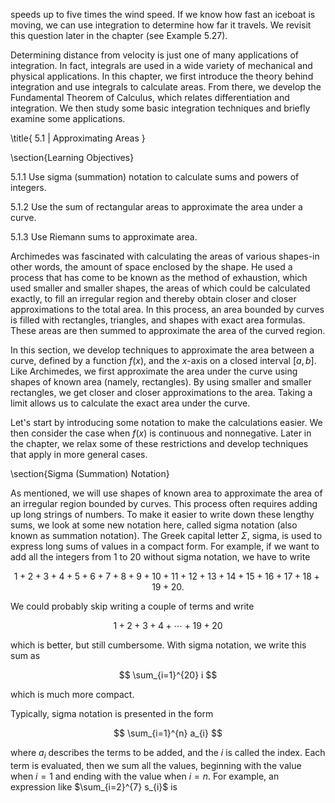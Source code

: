 speeds up to five times the wind speed. If we know how fast an iceboat is moving, we can use integration to determine how far it travels. We revisit this question later in the chapter (see Example 5.27).

Determining distance from velocity is just one of many applications of integration. In fact, integrals are used in a wide variety of mechanical and physical applications. In this chapter, we first introduce the theory behind integration and use integrals to calculate areas. From there, we develop the Fundamental Theorem of Calculus, which relates differentiation and integration. We then study some basic integration techniques and briefly examine some applications.

\title{
5.1 | Approximating Areas
}

\section{Learning Objectives}

5.1.1 Use sigma (summation) notation to calculate sums and powers of integers.

5.1.2 Use the sum of rectangular areas to approximate the area under a curve.

5.1.3 Use Riemann sums to approximate area.

Archimedes was fascinated with calculating the areas of various shapes-in other words, the amount of space enclosed by the shape. He used a process that has come to be known as the method of exhaustion, which used smaller and smaller shapes, the areas of which could be calculated exactly, to fill an irregular region and thereby obtain closer and closer approximations to the total area. In this process, an area bounded by curves is filled with rectangles, triangles, and shapes with exact area formulas. These areas are then summed to approximate the area of the curved region.

In this section, we develop techniques to approximate the area between a curve, defined by a function $f(x)$, and the $x$-axis on a closed interval $[a, b]$. Like Archimedes, we first approximate the area under the curve using shapes of known area (namely, rectangles). By using smaller and smaller rectangles, we get closer and closer approximations to the area. Taking a limit allows us to calculate the exact area under the curve.

Let's start by introducing some notation to make the calculations easier. We then consider the case when $f(x)$ is continuous and nonnegative. Later in the chapter, we relax some of these restrictions and develop techniques that apply in more general cases.

\section{Sigma (Summation) Notation}

As mentioned, we will use shapes of known area to approximate the area of an irregular region bounded by curves. This process often requires adding up long strings of numbers. To make it easier to write down these lengthy sums, we look at some new notation here, called sigma notation (also known as summation notation). The Greek capital letter $\Sigma$, sigma, is used to express long sums of values in a compact form. For example, if we want to add all the integers from 1 to 20 without sigma notation, we have to write

$$
1+2+3+4+5+6+7+8+9+10+11+12+13+14+15+16+17+18+19+20 .
$$

We could probably skip writing a couple of terms and write

$$
1+2+3+4+\cdots+19+20
$$

which is better, but still cumbersome. With sigma notation, we write this sum as

$$
\sum_{i=1}^{20} i
$$

which is much more compact.

Typically, sigma notation is presented in the form

$$
\sum_{i=1}^{n} a_{i}
$$

where $a_{i}$ describes the terms to be added, and the $i$ is called the index. Each term is evaluated, then we sum all the values, beginning with the value when $i=1$ and ending with the value when $i=n$. For example, an expression like $\sum_{i=2}^{7} s_{i}$ is